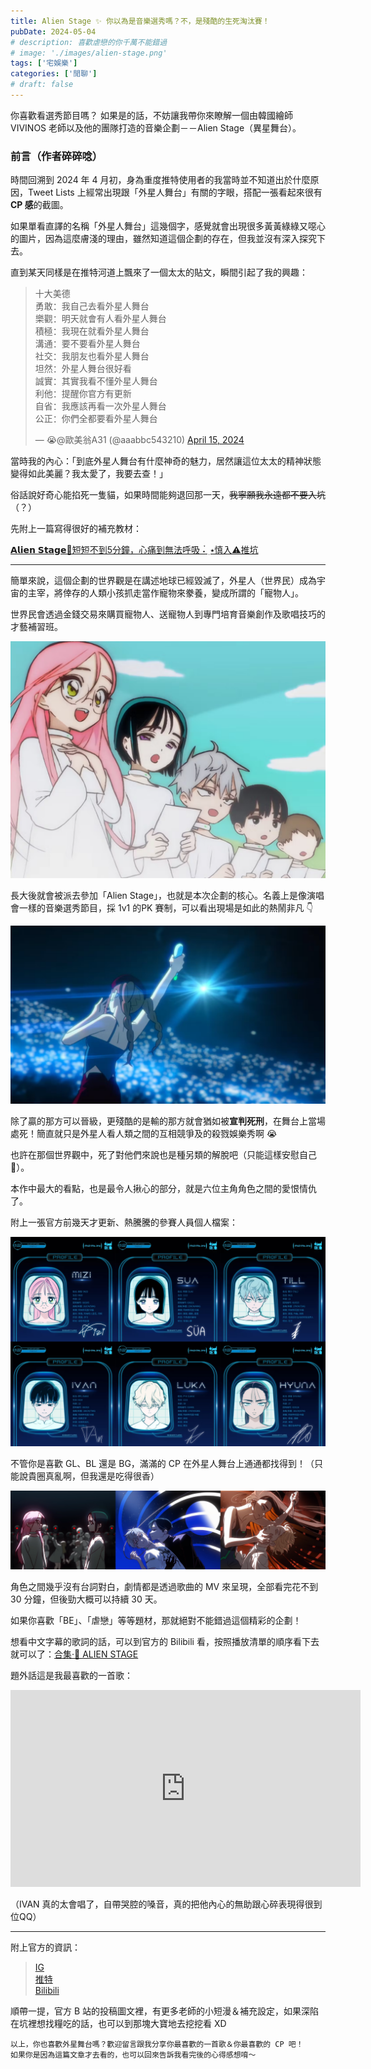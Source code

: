 ```yaml
---
title: Alien Stage ✨ 你以為是音樂選秀嗎？不，是殘酷的生死淘汰賽！
pubDate: 2024-05-04
# description: 喜歡虐戀的你千萬不能錯過
# image: './images/alien-stage.png'
tags: ['宅娛樂']
categories: ['閒聊']
# draft: false
---
```


你喜歡看選秀節目嗎？ 如果是的話，不妨讓我帶你來瞭解一個由韓國繪師 VIVINOS 老師以及他的團隊打造的音樂企劃－－Alien Stage（異星舞台）。

### 前言（作者碎碎唸）

時間回溯到 2024 年 4 月初，身為重度推特使用者的我當時並不知道出於什麼原因，Tweet Lists 上經常出現跟「外星人舞台」有關的字眼，搭配一張看起來很有 **CP 感**的截圖。

如果單看直譯的名稱「外星人舞台」這幾個字，感覺就會出現很多黃黃綠綠又噁心的圖片，因為這麼膚淺的理由，雖然知道這個企劃的存在，但我並沒有深入探究下去。

直到某天同樣是在推特河道上飄來了一個太太的貼文，瞬間引起了我的興趣：

<blockquote class="twitter-tweet"><p lang="zh" dir="ltr">十大美德<br>勇敢：我自己去看外星人舞台<br>樂觀：明天就會有人看外星人舞台<br>積極：我現在就看外星人舞台<br>溝通：要不要看外星人舞台<br>社交：我朋友也看外星人舞台<br>坦然：外星人舞台很好看<br>誠實：其實我看不懂外星人舞台<br>利他：提醒你官方有更新<br>自省：我應該再看一次外星人舞台<br>公正：你們全都要看外星人舞台</p>&mdash; 😭@歐美翁A31 (@aaabbc543210) <a href="https://twitter.com/aaabbc543210/status/1779728525429555307?ref_src=twsrc%5Etfw">April 15, 2024</a></blockquote> <script async src="https://platform.twitter.com/widgets.js" charset="utf-8"></script>

當時我的內心：「到底外星人舞台有什麼神奇的魅力，居然讓這位太太的精神狀態變得如此美麗？我太愛了，我要去查！」

俗話說好奇心能掐死一隻貓，如果時間能夠退回那一天，<s>我寧願我永遠都不要入坑</s>（？）

先附上一篇寫得很好的補充教材：

[𝗔𝗹𝗶𝗲𝗻 𝗦𝘁𝗮𝗴𝗲🌠短短不到5分鐘，心痛到無法呼吸 ˖๋ ࣭ ⭑慎入⚠️推坑](https://www.dcard.tw/f/acg/p/255254687)

---

簡單來說，這個企劃的世界觀是在講述地球已經毀滅了，外星人（世界民）成為宇宙的主宰，將倖存的人類小孩抓走當作寵物來豢養，變成所謂的「寵物人」。

世界民會透過金錢交易來購買寵物人、送寵物人到專門培育音樂創作及歌唱技巧的才藝補習班。

![image](./images/alien-stage-1.png)

長大後就會被派去參加「Alien Stage」，也就是本次企劃的核心。名義上是像演唱會一樣的音樂選秀節目，採 1v1 的PK 賽制，可以看出現場是如此的熱鬧非凡 👇

![image](./images/alien-stage-2.png)

除了贏的那方可以晉級，更殘酷的是輸的那方就會猶如被**宣判死刑**，在舞台上當場處死！簡直就只是外星人看人類之間的互相競爭及的殺戮娛樂秀啊 😭

也許在那個世界觀中，死了對他們來說也是種另類的解脫吧（只能這樣安慰自己 🥲）。

本作中最大的看點，也是最令人揪心的部分，就是六位主角角色之間的愛恨情仇了。

附上一張官方前幾天才更新、熱騰騰的參賽人員個人檔案：

![image](./images/alien-stage-3.png)

不管你是喜歡 GL、BL 還是 BG，滿滿的 CP 在外星人舞台上通通都找得到！（只能說貴圈真亂啊，但我還是吃得很香）

![image](./images/alien-stage-4.png)

角色之間幾乎沒有台詞對白，劇情都是透過歌曲的 MV 來呈現，全部看完花不到 30 分鐘，但後勁大概可以持續 30 天。

如果你喜歡「BE」、「虐戀」等等題材，那就絕對不能錯過這個精彩的企劃！

想看中文字幕的歌詞的話，可以到官方的 Bilibili 看，按照播放清單的順序看下去就可以了：[合集·🌠 ALIEN STAGE](https://www.bilibili.com/video/BV1ag4y1W78U/?spm_id_from=333.999.section.playall)

題外話這是我最喜歡的一首歌：

<iframe width="560" height="315" src="https://www.youtube.com/embed/2cFnfD4iZzM?si=RT15FMZgH9zP3JlZ" title="YouTube video player" frameborder="0" allow="accelerometer; autoplay; clipboard-write; encrypted-media; gyroscope; picture-in-picture; web-share" referrerpolicy="strict-origin-when-cross-origin" allowfullscreen></iframe>

（IVAN 真的太會唱了，自帶哭腔的嗓音，真的把他內心的無助跟心碎表現得很到位QQ）

---

附上官方的資訊：

> [IG](https://www.instagram.com/vivinos__?igsh=MWwycHpjZjc2aTJuaw%3D%3D) <br>
> [推特](https://twitter.com/official_alnst?s=21&t=GacOwyspajom3oC_273nOQ) <br>
> [Bilibili](https://space.bilibili.com/1816400749?spm_id_from=333.337.search-card.all.click)

順帶一提，官方 B 站的投稿圖文裡，有更多老師的小短漫＆補充設定，如果深陷在坑裡想找糧吃的話，也可以到那塊大寶地去挖挖看 XD

```plaintext
以上，你也喜歡外星舞台嗎？歡迎留言跟我分享你最喜歡的一首歌＆你最喜歡的 CP 吧！
如果你是因為這篇文章才去看的，也可以回來告訴我看完後的心得感想唷～
```
